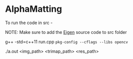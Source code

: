 # AlphaMatting

To run the code in src -

NOTE: Make sure to add the [Eigen](http://eigen.tuxfamily.org/index.php?title=Main_Page) source code to src folder

g++ -std=c++11 run.cpp `pkg-config --cflags --libs opencv`

./a.out <img_path> <trimap_path> <res_path> 
